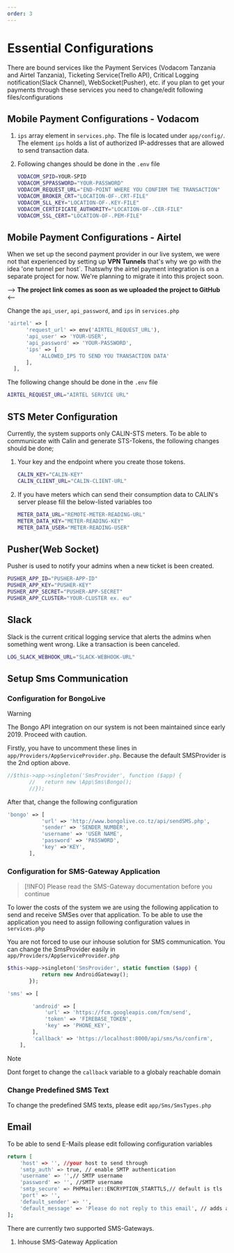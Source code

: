 ```yaml
---
order: 3
---
```


# Essential Configurations

There are bound services like the Payment Services (Vodacom Tanzania and
Airtel Tanzania), Ticketing Service(Trello API), Critical Logging
notification(Slack Channel), WebSocket(Pusher), etc. if you plan to get
your payments through these services you need to change/edit following
files/configurations

## Mobile Payment Configurations - Vodacom

1. `ips` array element in `services.php`. The file is located under
   `app/config/`. The element `ips` holds a list of authorized
   IP-addresses that are allowed to send transaction data.

2. Following changes should be done in the `.env` file

   ```bash
   VODACOM_SPID=YOUR-SPID
   VODACOM_SPPASSWORD="YOUR-PASSWORD"
   VODACOM_REQUEST_URL="END-POINT WHERE YOU CONFIRM THE TRANSACTION"
   VODACOM_BROKER_CRT="LOCATION-OF-.CRT-FILE"
   VODACOM_SLL_KEY="LOCATION-OF-.KEY-FILE"
   VODACOM_CERTIFICATE_AUTHORITY="LOCATION-OF-.CER-FILE"
   VODACOM_SSL_CERT="LOCATION-OF-.PEM-FILE"
   ```

## Mobile Payment Configurations - Airtel

When we set up the second payment provider in our live system, we were
not that experienced by setting up **VPN Tunnels** that\'s why we go
with the idea \'one tunnel per host\`. Thatswhy the airtel payment
integration is on a separate project for now. We\'re planning to migrate
it into this project soon.

\--\> **The project link comes as soon as we uploaded the project to
GitHub** \<\--

Change the `api_user`, `api_password`, and `ips` in `services.php`

```php
'airtel' => [
      'request_url' => env('AIRTEL_REQUEST_URL'),
      'api_user' => 'YOUR-USER',
      'api_password' => 'YOUR-PASSWORD',
      'ips' => [
          'ALLOWED_IPS TO SEND YOU TRANSACTION DATA'
      ],
  ],
```

The following change should be done in the `.env` file

```bash
AIRTEL_REQUEST_URL="AIRTEL SERVICE URL"
```

## STS Meter Configuration

Currently, the system supports only CALIN-STS meters. To be able to
communicate with Calin and generate STS-Tokens, the following changes
should be done;

1. Your key and the endpoint where you create those tokens.

   ```bash
   CALIN_KEY="CALIN-KEY"
   CALIN_CLIENT_URL="CALIN-CLIENT-URL"
   ```

2. If you have meters which can send their consumption data to CALIN\'s
   server please fill the below-listed variables too

   ```bash
   METER_DATA_URL="REMOTE-METER-READING-URL"
   METER_DATA_KEY="METER-READING-KEY"
   METER_DATA_USER="METER-READING-USER"
   ```

## Pusher(Web Socket)

Pusher is used to notify your admins when a new ticket is been created.

```sh
PUSHER_APP_ID="PUSHER-APP-ID"
PUSHER_APP_KEY="PUSHER-KEY"
PUSHER_APP_SECRET="PUSHER-APP-SECRET"
PUSHER_APP_CLUSTER="YOUR-CLUSTER ex. eu"
```

## Slack

Slack is the current critical logging service that alerts the admins
when something went wrong. Like a transaction is been canceled.

```bash
LOG_SLACK_WEBHOOK_URL="SLACK-WEBHOOK-URL"
```

## Setup Sms Communication

### Configuration for BongoLive

> [!WARNING]
> The Bongo API integration on our system is not been
> maintained since early 2019.
> Proceed with caution.

Firstly, you have to uncomment these lines in
`app/Providers/AppServiceProvider.php`. Because the default SMSProvider
is the 2nd option above.

```php
//$this->app->singleton('SmsProvider', function ($app) {
       //   return new \App\Sms\Bongo();
       //});
```

After that, change the following configuration

```php
'bongo' => [
           'url' => 'http://www.bongolive.co.tz/api/sendSMS.php',
           'sender' => 'SENDER_NUMBER',
           'username' => 'USER NAME',
           'password' => 'PASSWORD',
           'key' =>'KEY',
       ],
```

### Configuration for SMS-Gateway Application

> [!INFO]
> Please read the SMS-Gateway documentation before you
> continue

To lower the costs of the system we are using the following application
to send and receive SMSes over that application. To be able to use the
application you need to assign following configuration values in
`services.php`

You are not forced to use our inhouse solution for SMS communication.
You can change the SmsProvider easily in
`app/Providers/AppServiceProvider.php`

```php
$this->app->singleton('SmsProvider', static function ($app) {
           return new AndroidGateway();
       });
```

```php
'sms' => [

        'android' => [
            'url' => 'https://fcm.googleapis.com/fcm/send',
            'token' => 'FIREBASE_TOKEN',
            'key' => 'PHONE_KEY',
        ],
        'callback' => 'https://localhost:8000/api/sms/%s/confirm',
    ],
```

> [!NOTE]
> Dont forget to change the `callback` variable to a globaly
> reachable domain

### Change Predefined SMS Text

To change the predefined SMS texts, please edit `app/Sms/SmsTypes.php`

## Email

To be able to send E-Mails please edit following configuration variables

```bash
return [
    'host' => '', //your host to send through
    'smtp_auth' => true, // enable SMTP authentication
    'username' => '',// SMTP username
    'password' => '', //SMTP username
    'smtp_secure' => PHPMailer::ENCRYPTION_STARTTLS,// default is tls
    'port' => '',
    'default_sender' => '',
    'default_message' => 'Please do not reply to this email', // adds a small footer text to your email
];
```

There are currently two supported SMS-Gateways.

1. Inhouse SMS-Gateway Application
